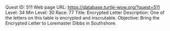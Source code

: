 Quest ID: 511
Web page URL: https://database.turtle-wow.org/?quest=511
Level: 34
Min Level: 30
Race: 77
Title: Encrypted Letter
Description: One of the letters on this table is encrypted and inscrutable.
Objective: Bring the Encrypted Letter to Loremaster Dibbs in Southshore.
